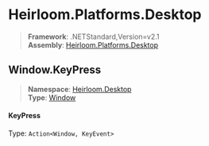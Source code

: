 # Heirloom.Platforms.Desktop

> **Framework**: .NETStandard,Version=v2.1  
> **Assembly**: [Heirloom.Platforms.Desktop][0]  

## Window.KeyPress

> **Namespace**: [Heirloom.Desktop][0]  
> **Type**: [Window][1]  

#### KeyPress

Type: `Action<Window, KeyEvent>`

[0]: ../Heirloom.Platforms.Desktop.md
[1]: Heirloom.Desktop.Window.md
